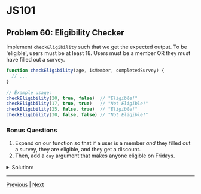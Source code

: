 # JS101
## Problem 60: Eligibility Checker

Implement `checkEligibility` such that we get the expected output. To be 'eligible', users must be at least 18. Users must be a member OR they must have filled out a survey.

```js
function checkEligibility(age, isMember, completedSurvey) {
  // ...
}

// Example usage:
checkEligibility(20, true, false)  // "Eligible!"
checkEligibility(17, true, true)   // "Not Eligible!"
checkEligibility(25, false, true)  // "Eligible!"
checkEligibility(30, false, false) // "Not Eligible!"
```

### Bonus Questions
1. Expand on our function so that if a user is a member *and* they filled out a survey, they are eligible, and they get a discount.
2. Then, add a `day` argument that makes anyone eligible on Fridays.

<details>
<summary>Solution:</summary>

```js
function checkEligibility(age, isMember, completedSurvey) {
  if (age >= 18 && (isMember || completedSurvey)) {
    console.log('Eligible!');
  } else {
    console.log('Not Eligible!');
  }
}
```

**Explanation:**
- `age >= 18` must be true
- AND at least one of: member OR completed survey

**Bonus Questions:**

1. With discount for members who completed survey:
```js
function checkEligibility(age, isMember, completedSurvey) {
  if (age >= 18 && (isMember || completedSurvey)) {
    if (isMember && completedSurvey) {
      console.log('Eligible with discount!');
    } else {
      console.log('Eligible!');
    }
  } else {
    console.log('Not Eligible!');
  }
}

// Alternative using ternary:
function checkEligibility(age, isMember, completedSurvey) {
  if (age >= 18 && (isMember || completedSurvey)) {
    console.log(isMember && completedSurvey ? 'Eligible with discount!' : 'Eligible!');
  } else {
    console.log('Not Eligible!');
  }
}
```

2. With Friday eligibility:
```js
function checkEligibility(age, isMember, completedSurvey, day) {
  if (day === 'Friday' || (age >= 18 && (isMember || completedSurvey))) {
    if (isMember && completedSurvey) {
      console.log('Eligible with discount!');
    } else {
      console.log('Eligible!');
    }
  } else {
    console.log('Not Eligible!');
  }
}

// Test cases:
checkEligibility(20, true, false, 'Monday');   // "Eligible!"
checkEligibility(17, true, true, 'Monday');    // "Not Eligible!"
checkEligibility(15, false, false, 'Friday');  // "Eligible!" (Friday override)
checkEligibility(25, true, true, 'Friday');    // "Eligible with discount!"
```

</details>

---

[Previous](059.md) | [Next](061.md)

